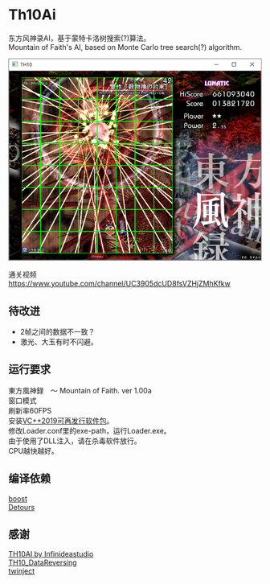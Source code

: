 # Th10Ai

东方风神录AI，基于蒙特卡洛树搜索(?)算法。<br />
Mountain of Faith's AI, based on Monte Carlo tree search(?) algorithm.<br />

![](https://github.com/GiriMind/Th10Ai/blob/master/1.png)

通关视频<br />
https://www.youtube.com/channel/UC3905dcUD8fsVZHjZMhKfkw<br />

## 待改进

* 2帧之间的数据不一致？<br />
* 激光、大玉有时不闪避。<br />

## 运行要求

東方風神録　～ Mountain of Faith. ver 1.00a<br />
窗口模式<br />
刷新率60FPS<br />
安装[VC++2019可再发行软件包](https://support.microsoft.com/zh-cn/help/2977003/the-latest-supported-visual-c-downloads)。<br />
修改Loader.conf里的exe-path，运行Loader.exe。<br />
由于使用了DLL注入，请在杀毒软件放行。<br />
CPU越快越好。<br />

## 编译依赖

[boost](https://www.boost.org)<br />
[Detours](https://github.com/microsoft/detours)<br />

## 感谢

[TH10AI by Infinideastudio](https://github.com/Infinideastudio/TH10AI)<br />
[TH10_DataReversing](https://github.com/binvec/TH10_DataReversing)<br />
[twinject](https://github.com/Netdex/twinject)<br />
